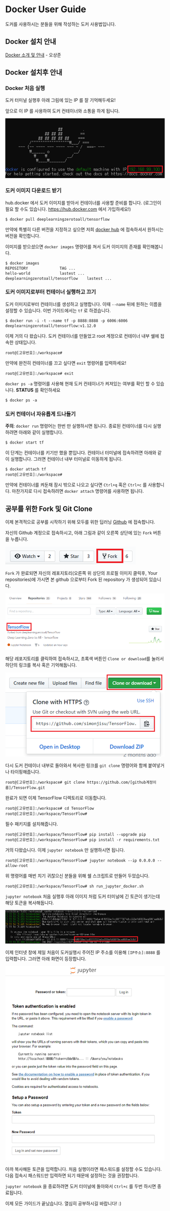 # Docker User Guide

도커를 사용하시는 분들을 위해 작성하는 도커 사용법입니다.

## Docker 설치 안내

[Docker 소개 및 안내](https://youtu.be/07yWBoRJtO0) - 오상준

## Docker 설치후 안내

### Docker 처음 실행

도커 터미널 실행후 아래 그림에 있는 IP 를 잘 기억해두세요! 

앞으로 이 IP 를 사용하여 도커 컨테이너와 소통을 하게 됩니다.

![이미지](figs/docker_ip.png)

### 도커 이미지 다운로드 받기

hub.docker 에서 도커 이미지를 받아서 컨테이너를 사용할 준비를 합니다. (로그인이 필요 할 수도 있습니다. https://hub.docker.com 에서 가입하세요!)

```
$ docker pull deeplearningzerotoall/tensorflow
```

만약에 특별히 다른 버전을 지정하고 싶으면 저희 [docker hub](https://hub.docker.com/r/deeplearningzerotoall/tensorflow) 에 접속하셔서 원하시는 버전을 확인합니다. 

이미지를 받으셨으면 `docker images` 명령어를 쳐서 도커 이미지의 존재를 확인해봅니다.

```
$ docker images
REPOSITORY				TAG	...
hello-world				lastest	... 
deeplearningzerotoall/tensorflow	lastest	...
```

### 도커 이미지로부터 컨테이너 실행하고 끄기

도커 이미지로부터 컨테이너를 생성하고 실행합니다. 이때 `--name` 뒤에 원하는 이름을 설정할 수 있습니다. 이번 가이드에서는 `tf` 로 하겠습니다.

```
$ docker run -i -t --name tf -p 8888:8888 -p 6006:6006 deeplearningzerotoall/tensorflow:v1.12.0
```

이제 거의 다 왔습니다. 도커 컨테이너를 만들었고 root 계정으로 컨테이너 내부 쉘에 접속한 상태입니다.

```
root@[고유번호]:/workspace#
```

만약에 완전히 컨테이너를 끄고 싶다면 `exit` 명령어를 입력하세요!

```
root@[고유번호]:/workspace# exit
```

`docker ps -a` 명령어를 사용해 현재 도커 컨테이너가 켜져있는 여부를 확인 할 수 있습니다. **STATUS** 를 확인하세요

```
$ docker ps -a
```

### 도커 컨테이너 자유롭게 드나들기

**주의**: `docker run` 명령어는 한번 만 실행하시면 됩니다. 종료된 컨테이너를 다시 실행하려면 아래와 같이 실행합니다.

```
$ docker start tf
```

이 단계는 컨테이너를 키기만 했을 뿐입니다. 컨테이너 터미널에 접속하려면 아래와 같이 실행합니다. 그러면 컨테이너 내부 터미널로 이동하게 됩니다.

```
$ docker attach tf
root@[고유번호]:/workspace#
```

만약에 컨테이너를 켜둔채 잠시 밖으로 나오고 싶다면 `Ctrl+q` 혹은 `Ctrl+c` 를 사용합니다. 마찬가지로 다시 접속하려면 `docker attach` 명령어를 사용하면 됩니다.

## 공부를 위한 Fork 및 Git Clone

이제 본격적으로 공부를 시작하기 위해 모두를 위한 딥러닝 [Github](https://github.com/deeplearningzerotoall/TensorFlow) 에 접속합니다.

자신의 Github 계정으로 접속하시고, 아래 그림과 같이 오른쪽 상단에 있는 `Fork` 버튼을 누릅니다.

![이미지](figs/fork.png)

`Fork` 가 완료되면 자신의 레포지토리(오른쪽 위 상단의 프로필 이미지 클릭후, Your repositories)에 가시면 본 github 으로부터 Fork 된 repository 가 생성되어 있습니다. 

![이미지](figs/fork_after.png)

해당 레포지토리를 클릭하여 접속하시고, 초록색 버튼인 `Clone or download`를 눌러서 하단의 링크를 복사 혹은 기억해둡니다.

![이미지](figs/clone.png)

다시 도커 컨테이너 내부로 돌아와서 복사한 링크를 `git clone` 명령어와 함께 붙여넣거나 타이핑해줍니다.

```
root@[고유번호]:/workspace# git clone https://github.com/[github계정이름]/TensorFlow.git
```

완료가 되면 이제 TensorFlow 디렉토리로 이동합니다. 

```
root@[고유번호]:/workspace# cd TensorFlow
root@[고유번호]:/workspace/TensorFlow# 
```

필수 패키지를 설치해줍니다.

```
root@[고유번호]:/workspace/TensorFlow# pip install --upgrade pip
root@[고유번호]:/workspace/TensorFlow# pip install -r requirements.txt
```

거의 다왔습니다. 이제 `jupyter notebook` 만 실행하시면 됩니다.

```
root@[고유번호]:/workspace/TensorFlow# jupyter notebook --ip 0.0.0.0 --allow-root
```

위 명령어를 매번 치기 귀찮으신 분들을 위해 쉘 스크립트로 만들어 두었습니다.

```
root@[고유번호]:/workspace/TensorFlow# sh run_jupyter_docker.sh
```

`jupyter notebook` 처음 실행후 아래 이미지 처럼 도커 터미널에 긴 토큰이 생기는데 해당 토큰을 복사해둡니다.

![이미지](figs/jupyter_token.png)

이제 인터넷 창에 제일 처음이 도커실행시 주어진 IP 주소를 이용해 `[IP주소]:8888` 를 입력합니다. 그러면 아래 화면이 등장합니다.

![이미지](figs/jupyter_allow_root.png)

아까 복사해둔 토큰을 입력합니다. 처음 실행이라면 패스워드를 설정할 수도 있습니다. 다음 접속시 패스워드만 입력하면 되기 때문에 설정하는 것을 권장합니다.

`jupyter notebook` 을 종료하려면 도커 터미널에 돌아와서 `Ctrl+c` 를 두번 하시면 종료됩니다.

이제 모든 가이드가 끝났습니다. 열심히 공부하시길 바랍니다! :)


